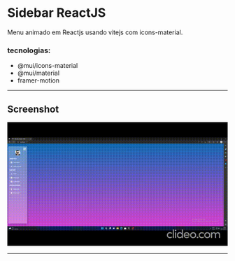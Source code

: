 # Sidebar ReactJS

Menu animado em Reactjs usando vitejs com icons-material.

### tecnologias:

- @mui/icons-material
- @mui/material
- framer-motion

---

## Screenshot

![video](./.github/video.gif)

---
